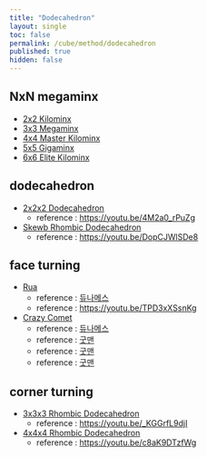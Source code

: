 ```yaml
---
title: "Dodecahedron"
layout: single
toc: false
permalink: /cube/method/dodecahedron
published: true
hidden: false
---
```


<head>
  <base target="_self">
</head>



## NxN megaminx

- [2x2 Kilominx](/cube/method/dodecahedron/NxN_megaminx/2x2_kilominx)
- [3x3 Megaminx](/cube/method/dodecahedron/NxN_megaminx/3x3_megaminx)
- [4x4 Master Kilominx](/cube/method/dodecahedron/NxN_megaminx/4x4_master_kilominx)
- [5x5 Gigaminx](/cube/method/dodecahedron/NxN_megaminx/5x5_gigaminx)
- [6x6 Elite Kilominx](/cube/method/dodecahedron/NxN_megaminx/6x6_elite_kilominx)



## dodecahedron

- [2x2x2 Dodecahedron](https://twistypuzzles.com/app/museum/museum_showitem.php?pkey=771)
  - reference : <https://youtu.be/4M2a0_rPuZg>
- [Skewb Rhombic Dodecahedron](https://twistypuzzles.com/app/museum/museum_showitem.php?pkey=653)
  - reference : <https://youtu.be/DopCJWlSDe8>


## face turning

- [Rua](https://twistypuzzles.com/app/museum/museum_showitem.php?pkey=1684)
  - reference : [듀나메스](https://youtu.be/jexonAM9sc8)
  - reference : <https://youtu.be/TPD3xXSsnKg>
- [Crazy Comet](https://twistypuzzles.com/app/museum/museum_showitem.php?pkey=1523)
  - reference : [듀나메스](https://youtu.be/rgcy8xsUVIw)
  - reference : [굿맨](https://youtu.be/c6BFwOWII-E)
  - reference : [굿맨](https://youtu.be/-pyMeXo-DA0)
  - reference : [굿맨](https://youtu.be/jaVQJ6CAjME)



## corner turning

- [3x3x3 Rhombic Dodecahedron](https://twistypuzzles.com/app/museum/museum_showitem.php?pkey=485)
  - reference : <https://youtu.be/_KGGrfL9djI>
- [4x4x4 Rhombic Dodecahedron](https://twistypuzzles.com/app/museum/museum_showitem.php?pkey=1601)
  - reference : <https://youtu.be/c8aK9DTzfWg>

